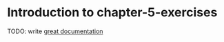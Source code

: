 # Introduction to chapter-5-exercises

TODO: write [great documentation](http://jacobian.org/writing/what-to-write/)
